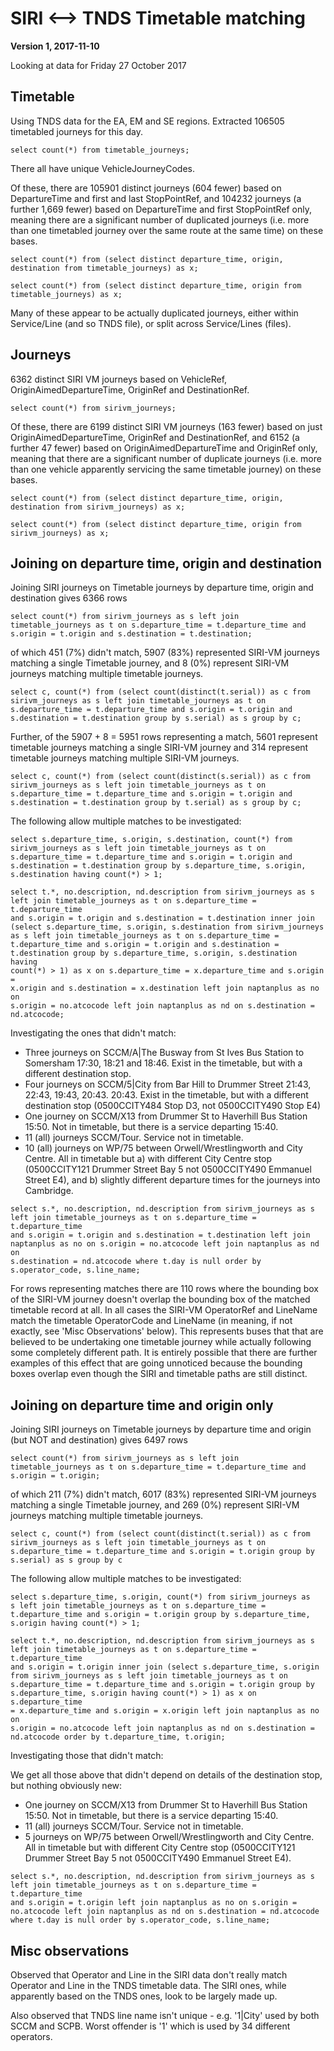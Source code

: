 SIRI <--> TNDS Timetable matching
=================================

**Version 1, 2017-11-10**

Looking at data for Friday 27 October 2017

Timetable
---------

Using TNDS data for the EA, EM and SE regions. Extracted 106505 timetabled journeys for
this day.

```
select count(*) from timetable_journeys;
```

There all have unique VehicleJourneyCodes.

Of these, there are 105901 distinct journeys (604 fewer) based on
DepartureTime and first and last StopPointRef, and 104232 journeys (a
further 1,669 fewer) based on DepartureTime and first StopPointRef only,
meaning there are a significant number of duplicated journeys (i.e. more
than  one timetabled journey over the same route at the same time) on
these bases.

```
select count(*) from (select distinct departure_time, origin,
destination from timetable_journeys) as x;

select count(*) from (select distinct departure_time, origin from
timetable_journeys) as x;
```

Many of these appear to be actually duplicated journeys, either within
Service/Line (and so TNDS file), or split across Service/Lines (files).

Journeys
--------

6362 distinct SIRI VM journeys based on VehicleRef, OriginAimedDepartureTime,
OriginRef and DestinationRef.

```
select count(*) from sirivm_journeys;
```

Of these, there are 6199 distinct SIRI VM journeys (163 fewer) based on
just OriginAimedDepartureTime, OriginRef and DestinationRef, and 6152 (a
further 47 fewer) based on OriginAimedDepartureTime and OriginRef
only, meaning that there are a significant number of duplicate journeys
(i.e. more than one vehicle apparently servicing the same timetable
journey) on these bases.


```
select count(*) from (select distinct departure_time, origin,
destination from sirivm_journeys) as x;

select count(*) from (select distinct departure_time, origin from
sirivm_journeys) as x;
```

Joining on departure time, origin and destination
-------------------------------------------------

Joining SIRI journeys on Timetable journeys by departure time, origin
and destination gives 6366 rows

```
select count(*) from sirivm_journeys as s left join
timetable_journeys as t on s.departure_time = t.departure_time and
s.origin = t.origin and s.destination = t.destination;
```

of which 451 (7%) didn't match, 5907 (83%) represented SIRI-VM journeys
matching a single Timetable journey, and 8 (0%) represent  SIRI-VM
journeys matching multiple timetable journeys.

```
select c, count(*) from (select count(distinct(t.serial)) as c from
sirivm_journeys as s left join timetable_journeys as t on
s.departure_time = t.departure_time and s.origin = t.origin and
s.destination = t.destination group by s.serial) as s group by c;
```

Further, of the 5907 + 8 = 5951 rows representing a match, 5601 represent
timetable journeys matching a single SIRI-VM journey and 314 represent
timetable journeys matching multiple SIRI-VM journeys.

```
select c, count(*) from (select count(distinct(s.serial)) as c from
sirivm_journeys as s left join timetable_journeys as t on
s.departure_time = t.departure_time and s.origin = t.origin and
s.destination = t.destination group by t.serial) as s group by c;
```

The following allow multiple matches to be investigated:

```
select s.departure_time, s.origin, s.destination, count(*) from
sirivm_journeys as s left join timetable_journeys as t on
s.departure_time = t.departure_time and s.origin = t.origin and
s.destination = t.destination group by s.departure_time, s.origin,
s.destination having count(*) > 1;

select t.*, no.description, nd.description from sirivm_journeys as s
left join timetable_journeys as t on s.departure_time = t.departure_time
and s.origin = t.origin and s.destination = t.destination inner join
(select s.departure_time, s.origin, s.destination from sirivm_journeys
as s left join timetable_journeys as t on s.departure_time =
t.departure_time and s.origin = t.origin and s.destination =
t.destination group by s.departure_time, s.origin, s.destination having
count(*) > 1) as x on s.departure_time = x.departure_time and s.origin =
x.origin and s.destination = x.destination left join naptanplus as no on
s.origin = no.atcocode left join naptanplus as nd on s.destination =
nd.atcocode;
```

Investigating the ones that didn't match:

* Three journeys on SCCM/A|The Busway from St Ives Bus Station to
Somersham 17:30, 18:21 and 18:46. Exist in the timetable, but with a
different destination stop.
* Four journeys on SCCM/5|City from Bar Hill to Drummer Street 21:43,
22:43, 19:43, 20:43. 20:43. Exist in the timetable, but with a
different destination stop (0500CCITY484 Stop D3, not 0500CCITY490
Stop E4)
* One journey on SCCM/X13 from Drummer St to Haverhill Bus Station
15:50. Not in timetable, but there is a service departing 15:40.
* 11 (all) journeys SCCM/Tour. Service not in timetable.
* 10 (all) journeys on WP/75 between Orwell/Wrestlingworth and City
Centre. All in timetable but a) with different City Centre stop
(0500CCITY121 Drummer Street Bay 5 not 0500CCITY490 Emmanuel Street E4),
and b) slightly different departure times for the journeys into
Cambridge.

```
select s.*, no.description, nd.description from sirivm_journeys as s
left join timetable_journeys as t on s.departure_time = t.departure_time
and s.origin = t.origin and s.destination = t.destination left join
naptanplus as no on s.origin = no.atcocode left join naptanplus as nd on
s.destination = nd.atcocode where t.day is null order by
s.operator_code, s.line_name;
```

For rows representing matches there are 110 rows where the bounding box
of the SIRI-VM journey doesn't overlap the bounding box of the matched
timetable record at all. In all cases the SIRI-VM OperatorRef and
LineName match the timetable OperatorCode and LineName (in meaning, if
not exactly, see 'Misc Observations' below). This represents buses that
that are believed to be undertaking one timetable journey while actually
following some completely different path. It is entirely possible that
there are further examples of this effect that are going unnoticed
because the bounding boxes overlap even though the SIRI and timetable
paths are still distinct.

Joining on departure time and origin only
-----------------------------------------

Joining SIRI journeys on Timetable journeys by departure time and
origin (but NOT and destination) gives 6497 rows

```
select count(*) from sirivm_journeys as s left join
timetable_journeys as t on s.departure_time = t.departure_time and
s.origin = t.origin;
```

of which 211 (7%) didn't match, 6017 (83%) represented SIRI-VM journeys
matching a single Timetable journey, and 269 (0%) represent  SIRI-VM
journeys matching multiple timetable journeys.

```
select c, count(*) from (select count(distinct(t.serial)) as c from
sirivm_journeys as s left join timetable_journeys as t on
s.departure_time = t.departure_time and s.origin = t.origin group by
s.serial) as s group by c
```

The following allow multiple matches to be investigated:

```
select s.departure_time, s.origin, count(*) from sirivm_journeys as
s left join timetable_journeys as t on s.departure_time =
t.departure_time and s.origin = t.origin group by s.departure_time,
s.origin having count(*) > 1;

select t.*, no.description, nd.description from sirivm_journeys as s
left join timetable_journeys as t on s.departure_time = t.departure_time
and s.origin = t.origin inner join (select s.departure_time, s.origin
from sirivm_journeys as s left join timetable_journeys as t on
s.departure_time = t.departure_time and s.origin = t.origin group by
s.departure_time, s.origin having count(*) > 1) as x on s.departure_time
= x.departure_time and s.origin = x.origin left join naptanplus as no on
s.origin = no.atcocode left join naptanplus as nd on s.destination =
nd.atcocode order by t.departure_time, t.origin;
```

Investigating those that didn't match:

We get all those above that didn't depend on details of the destination
stop, but nothing obviously new:

* One journey on SCCM/X13 from Drummer St to Haverhill Bus Station
15:50. Not in timetable, but there is a service departing 15:40.
* 11 (all) journeys SCCM/Tour. Service not in timetable.
* 5 journeys on WP/75 between Orwell/Wrestlingworth and City
Centre. All in timetable but with different City Centre stop
(0500CCITY121 Drummer Street Bay 5 not 0500CCITY490 Emmanuel Street E4).

```
select s.*, no.description, nd.description from sirivm_journeys as s
left join timetable_journeys as t on s.departure_time = t.departure_time
and s.origin = t.origin left join naptanplus as no on s.origin =
no.atcocode left join naptanplus as nd on s.destination = nd.atcocode
where t.day is null order by s.operator_code, s.line_name;
```

Misc observations
-----------------

Observed that Operator and Line in the SIRI data don't really match
Operator and Line in the  TNDS timetable data. The SIRI ones, while
apparently based on the TNDS ones, look to be largely made up.

Also observed that TNDS line name isn't unique - e.g. '1|City' used by
both SCCM and SCPB. Worst offender is '1' which is used by 34 different
operators.
